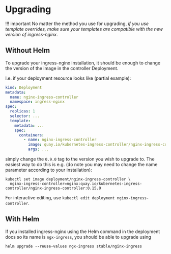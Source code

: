 # Upgrading

!!! important
    No matter the method you use for upgrading, *if you use template overrides,
    make sure your templates are compatible with the new version of ingress-nginx*.

## Without Helm

To upgrade your ingress-nginx installation, it should be enough to change the version of the image
in the controller Deployment.

I.e. if your deployment resource looks like (partial example):

```yaml
kind: Deployment
metadata:
  name: nginx-ingress-controller
  namespace: ingress-nginx
spec:
  replicas: 1
  selector: ...
  template:
    metadata: ...
    spec:
      containers:
        - name: nginx-ingress-controller
          image: quay.io/kubernetes-ingress-controller/nginx-ingress-controller:0.9.0
          args: ...
```

simply change the `0.9.0` tag to the version you wish to upgrade to.
The easiest way to do this is e.g. (do note you may need to change the name parameter according to your installation):

```
kubectl set image deployment/nginx-ingress-controller \
  nginx-ingress-controller=nginx:quay.io/kubernetes-ingress-controller/nginx-ingress-controller:0.15.0
```

For interactive editing, use `kubectl edit deployment nginx-ingress-controller`.


## With Helm

If you installed ingress-nginx using the Helm command in the deployment docs so its name is `ngx-ingress`,
you should be able to upgrade using

```shell
helm upgrade --reuse-values ngx-ingress stable/nginx-ingress
```

